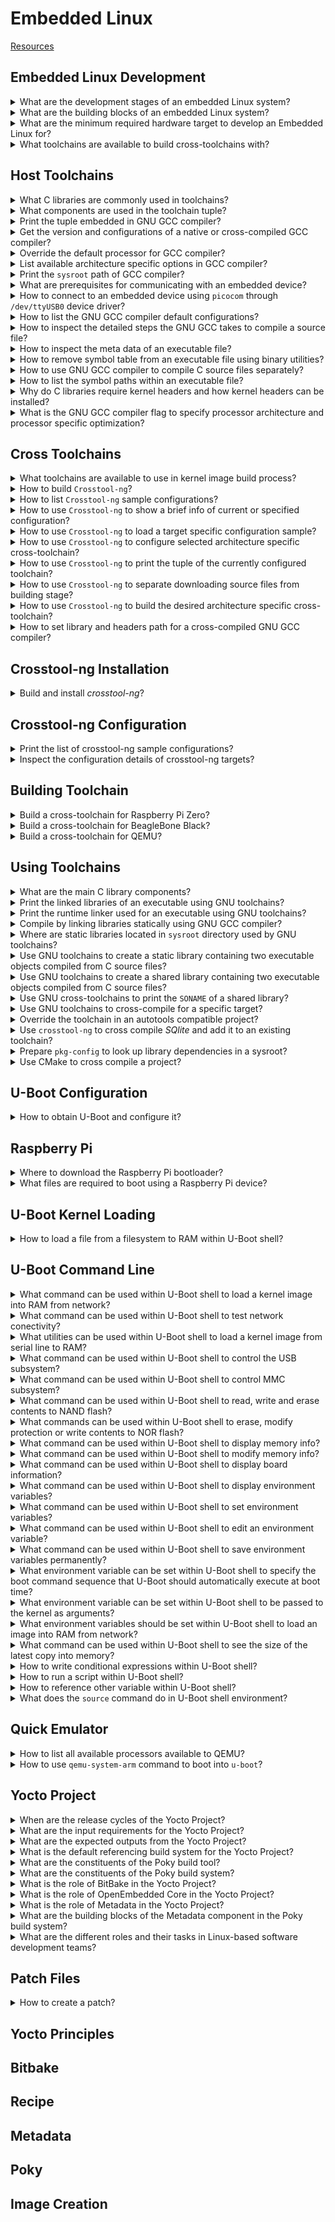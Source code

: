 # Embedded Linux
[Resources](README.md)

## Embedded Linux Development

<details>
<summary>What are the development stages of an embedded Linux system?</summary>

> 1. Board Bring-Up
> 2. System Architecture and Design Choice
> 3. Writing Embedded Applications
> 4. Debugging and Optimizing Performance
>
> ---
> **Resources**
> - Mastering Embedded Linux Programming - Chapter 1

> **References**
> ---
</details>

<details>
<summary>What are the building blocks of an embedded Linux system?</summary>

> **Description**
>
> 1. Toolchain
> 2. Bootloader
> 3. Kernel
> 4. Root filesystem
> 5. Embedded Applications
>
> ---
> **Resources**
> - Mastering Embedded Linux Programming - Chapter 1

> **References**
> ---
</details>

<details>
<summary>What are the minimum required hardware target to develop an Embedded Linux for?</summary>

> 1. CPU architecture
> 2. Reasonable amout of RAM
> 3. Non-volatile storage
> 4. Serial port
> 5. Debugging interface (e.g. JTAG)
>
> ---
> **Resources**
> - Mastering Embedded Linux Programming - Chapter 1
> ---
> **References**
> ---
</details>

<details>
<summary>What toolchains are available to build cross-toolchains with?</summary>

> - Toolchain can be completely built manually by [Cross Linux From
>   Scratch](https://trac.clfs.org).
> - Another alternative to build toolchains is
>   [crosstool-NG](https://crosstool-ng.github.io).
>
> ---
> **Resources**
> - Mastering Embedded Linux Programming - Chapter 2
>
> ---
> **References**
> ---
</details>

## Host Toolchains

<details>
<summary>What C libraries are commonly used in toolchains?</summary>

> * glibc: https://gnu.org - https://gnu.org/software/libs
> * musl libs: [https://musl.libc.org](https: - https://musl.libc.org](https://musl.libc.org)
> * uClibc-ng: [https://uclibc-ng.org](https: - https://uclibc-ng.org](https://uclibc-ng.org)
> * eglibc: https://uclibc.org - https://uclibc.org/home
>
> ---
> **Resources**
> - Mastering Embedded Linux Programming - Chapter 2
> ---
> **References**
> ---
</details>

<details>
<summary>What components are used in the toolchain tuple?</summary>

> **Description**
>
> * CPU Architecture + Endianness (e.g. `x86_64`, `mipsel`, `armeb`)
> * Vendor (e.g. `buildroot`)
> * Kernel (e.g. `linux`)
> * Operating System + ABI (e.g. `gnueabi`, `gnueabihf`, `musleabi`,
>   `musleabihf`)
>
> ---
> **Resources**
> - Mastering Embedded Linux Programming - Chapter 2
>
> ---
> **References**
> ---
</details>

<details>
<summary>Print the tuple embedded in GNU GCC compiler?</summary>

> **Description**
>
> ```sh
> gcc -dumpmachine
> ``````
>
> ---
> **Resources**
> - Mastering Embedded Linux Programming - Chapter 2
> ---
> **References**
> ---
</details>

<details>
<summary>Get the version and configurations of a native or cross-compiled GCC compiler?</summary>

> **Description**
>
> ```sh
> ${CROSS_COMPILE}gcc -v
> ``````
> ---
> **Resources**
> - Mastering Embedded Linux Programming - Chapter 2
> ---
> **References**
> ---
</details>

<details>
<summary>Override the default processor for GCC compiler?</summary>

> ```sh
> ${CROSS_COMPILE}gcc -mcpu=cortex-a5 main.c -o app
> ``````
>
> ---
> **Resources**
> - Mastering Embedded Linux Programming - Chapter 2
> ---
> **References**
> ---
</details>

<details>
<summary>List available architecture specific options in GCC compiler?</summary>

> ```sh
> ${CROSS_COMPILE}gcc --target-help
> ``````
>
> ---
> **Resources**
> - Mastering Embedded Linux Programming - Chapter 2
> ---
> **References**
> ---
</details>

<details>
<summary>Print the <code>sysroot</code> path of GCC compiler?</summary>

> ```sh
> ${CROSS_COMPILE}gcc -print-sysroot
> ``````
>
> ---
> **Resources**
> - Mastering Embedded Linux Programming - Chapter 2
> ---
> **References**
> ---
</details>

<details>
<summary>What are prerequisites for communicating with an embedded device?</summary>

> **Description**
>
> The board should be physically connected to the host using USB to Serial
> cable.
>
> The program which can be used to connect the board with a TTY are as follows:
>
> * minicom
> * picocom
> * gtkterm
> * putty
> * screen
> * tio
>
> ---
> **Resources**
> - Embedded Linux Full Course by Anisa Institute - 14:55:00
> ---
> **References**
> ---
</details>

<details>
<summary>How to connect to an embedded device using <code>picocom</code> through <code>/dev/ttyUSB0</code> device driver?</summary>

> ```sh
> picocom --baud 115200 /dev/ttyUSB0
> ``````
>
> In case you don't have enough permission to run this command, you need to add
> your user into the `dialout` group:
>
> ```sh
> usermod -G -a dialout brian
> ``````

> Resources:
> - Embedded Linux Full Course by Anisa Institute - 14:55:00

> References:
---
</details>

<details>
<summary>How to list the GNU GCC compiler default configurations?</summary>

> ```sh
> gcc -v
> ``````

> Resources:
> - Embedded Linux Full Course by Anisa Institute - 4:30:00

> References:
---
</details>

<details>
<summary>How to inspect the detailed steps the GNU GCC takes to compile a source file?</summary>

> ```sh
> gcc -v -o program source.c
> ``````

> Resources:
> - Embedded Linux Full Course by Anisa Institute - 4:35:00

> References:
---
</details>

<details>
<summary>How to inspect the meta data of an executable file?</summary>

> ```sh
> file executable
> ``````

> Resources:
> - Embedded Linux Full Course by Anisa Institute - 4:45:00

> References:
---
</details>

<details>
<summary>How to remove symbol table from an executable file using binary utilities?</summary>

> ```sh
> strip executable
> ``````

> Resources:
> - Embedded Linux Full Course by Anisa Institute - 4:47:00

> References:
---
</details>

<details>
<summary>How to use GNU GCC compiler to compile C source files separately?</summary>

> ```sh
> gcc -c main.c
> gcc -c util.c
> gcc -o program main.o util.o
> ``````

> Resources:
> - Embedded Linux Full Course by Anisa Institute - 4:55:00

> References:
---
</details>

<details>
<summary>How to list the symbol paths within an executable file?</summary>

> ```sh
> nm executable
> ``````

> Resources:
> - Embedded Linux Full Course by Anisa Institute - 4:42:00

> References:
---
</details>

<details>
<summary>Why do C libraries require kernel headers and how kernel headers can be installed?</summary>

> C libraries and compiled programs need to interact with the kernel. Available
> system calls, many constant definitions and data structures are defined in
> kernel headers. Therefore, compiling C libraries require kernel headers.
>
> Kernel headers can be found in the kernel source tree in `include/uapi` and
> `arch/<arch>/include/uapi`. These headers can be included in C source files
> as `<linux>` and `<unistd>`.
>
> To install kernel headers, run the following `make` target in the kernel
> source tree:
>
> ```sh
> make headers_install
> ``````

> Resources:
> - Embedded Linux Full Course by Anisa Institute - 5:00:00

> References:
---
</details>

<details>
<summary>What is the GNU GCC compiler flag to specify processor architecture and processor specific optimization?</summary>

> `-march` option is used to set processor architecture, e.g. armv6, armv7,
> aarch64, x86\_64, etc. `-mtune` option is used to set processor specific
> optimization, e.g. bcm2835, bcm2711, etc.
>
> ```sh
> gcc -march armv6 -mtune bcm2835 source.c
> ``````

> Resources:
> - Embedded Linux Full Course by Anisa Institute - 5:50:00

> References:
---
</details>

## Cross Toolchains

<details>
<summary>What toolchains are available to use in kernel image build process?</summary>

> Some utilities automate the process of building the toolchains:
>
> * [Crosstool-ng](https://crosstool-ng.github.io)
> * [Buildroot](https://buildroot.org)
> * [PTXdist](https://ptxdist.org)
> * https://openembedded.org) and [Yocto project](https: - https://openembedded.org) and [Yocto project](https://yoctoproject.org

> Resources:
> - Embedded Linux Full Course by Anisa Institute - 5:59:00

> References:
---
</details>

<details>
<summary>How to build <code>Crosstool-ng</code>?</summary>

> ```sh
> git clone https://github.com - https://github.com/crosstool-ng/crosstool-ng.git
> cd crosstool-ng
> ./bootstrap
> ./configure --prefix $HOME/.local
> make -j8
> make install
> ``````

> Resources:
> - Embedded Linux Full Course by Anisa Institute - 6:02:00

> References:
---
</details>

<details>
<summary>How to list <code>Crosstool-ng</code> sample configurations?</summary>

> ```sh
> ct-ng list-samples
> ``````

> Resources:
> - Embedded Linux Full Course by Anisa Institute - 6:04:00

> References:
---
</details>

<details>
<summary>How to use <code>Crosstool-ng</code> to show a brief info of current or specified configuration?</summary>

> Prefix target with `show-` to see the configuration information:
>
> ```sh
> ct-ng show-armv6-unknown-linux-gnueabihf
> ``````
>
> Or just run `show-config` to see the current configuration information:
>
> ```sh
> ct-ng show-config
> ``````
>
> Note that `.config` file should be available in the later case.

> Resources:
> - Embedded Linux Full Course by Anisa Institute - 6:05:00

> References:
---
</details>

<details>
<summary>How to use <code>Crosstool-ng</code> to load a target specific configuration sample?</summary>

> ```sh
> ct-ng armv6-unknown-linux-gnueabihf
> ``````

> Resources:
> - Embedded Linux Full Course by Anisa Institute - 6:05:00

> References:
---
</details>

<details>
<summary>How to use <code>Crosstool-ng</code> to configure selected architecture specific cross-toolchain?</summary>

> Crosstool-ng uses kernel build system `Kbuild` and kernel configuration
> system `Kconfig` to configure and build the cross-toolchain.
>
> ```sh
> ct-ng menuconfig
> ct-ng nconfig
> ct-ng qtconfig
> ``````

> Resources:
> - Embedded Linux Full Course by Anisa Institute - 6:03:00

> References:
---
</details>

<details>
<summary>How to use <code>Crosstool-ng</code> to print the tuple of the currently configured toolchain?</summary>

> ```sh
> ct-ng show-tuple
> ``````

> Resources:
> - Embedded Linux Full Course by Anisa Institute - 6:03:00

> References:
---
</details>

<details>
<summary>How to use <code>Crosstool-ng</code> to separate downloading source files from building stage?</summary>

> ```sh
> ct-ng source
> ``````

> Origin:

> References:
---
</details>

<details>
<summary>How to use <code>Crosstool-ng</code> to build the desired architecture specific cross-toolchain?</summary>

> Indicate a the number of parallel jobs behind the `build` target after a dot:
>
> ```sh
> ct-ng build.8
> ``````

> Resources:
> - Embedded Linux Full Course by Anisa Institute - 6:04:00

> References:
---
</details>

<details>
<summary>How to set library and headers path for a cross-compiled GNU GCC compiler?</summary>

> ```sh
> ${CROSS_COMPILE}gcc -L$(${CROSS_COMPILE}gcc -print-sysroot)/lib -I$(${CROSS_COMPILE}gcc -print-sysroot)/include -march armv6 -mtune bcm2835 -o program source.c
> ``````

> Resources:
> - Embedded Linux Full Course by Anisa Institute - 8:20:00

> References:
---
</details>

## Crosstool-ng Installation

<details>
<summary>Build and install <i>crosstool-ng</i>?</summary>

> ```sh
> git clone https://github.com - https://github.com/crosstool-ng/crosstool-ng.git
> cd crosstool-ng
> git checkout <latest>
> ./bootstrap
> ./configure --enable-local
> make -j<cores>
> ./ct-ng --version
> ``````
>
> ---
> **Resources**
> - Mastering Embedded Linux Programming - Chapter 2
>
> ---
> **References**
> ---
</details>

## Crosstool-ng Configuration

<details>
<summary>Print the list of crosstool-ng sample configurations?</summary>

> ```sh
> ./ct-ng list-samples
> ``````
>
> ---
> **Resources**
> - Mastering Embedded Linux Programming - Chapter 2
> ---
> **References**
> ---
</details>

<details>
<summary>Inspect the configuration details of crosstool-ng targets?</summary>

> ```sh
> ./ct-ng show-<sample>
> ./ct-ng show-armv6-unknown-linux-gnueabihf
> ./ct-ng show-arm-cortex_a8-linux-gnueabi
> ./ct-ng show-arm-unknown-linux-gnueabi
> ``````
>
> ---
> **Resources**
> - Mastering Embedded Linux Programming - Chapter 2
> ---
> **References**
> ---
</details>

## Building Toolchain

<details>
<summary>Build a cross-toolchain for Raspberry Pi Zero?</summary>

> **Description**
>
> Considering the processor used in this device which is `bmc2835` having an
> armv6 core, we should use the following target:
>
> ```sh
> ./ct-ng distclean
> ./ct-ng show-armv6-unknown-linux-gnueabihf
> ./ct-ng armv6-unknown-linux-gnueabihf
> ``````
>
> Change following kernel configurations and set their values accordingly:
>
> * Tarbal path
> * Build path
> * Vendor tuple
>
> ```sh
> ./ct-ng build
> ``````
>
> ---
> **Resources**
> - Mastering Embedded Linux Programming - Chapter 2
> ---
> **References**
> ---
</details>

<details>
<summary>Build a cross-toolchain for BeagleBone Black?</summary>

> **Description**
>
> ```sh
> ./ct-ng distclean
> ./ct-ng show-arm-cortex_a8-linux-gnueabi
> ./ct-ng arm-cortex_a8-linux-gnueabi
> ``````
>
> Change the following kernel configurations and set their values accordingly:
>
> * **Paths and misc options** >> **Render the toolchain read-only**: disable
> * **Target options** >> **Floating point**: **hardware (FPU)**
> * **Target options** >> **Use specific FPU**: neon
>
> ```sh
> ./ct-ng build
> ``````
>
> ---
> **Resources**
> - Mastering Embedded Linux Programming - Chapter 2
>
> ---
> **References**
> ---
</details>

<details>
<summary>Build a cross-toolchain for QEMU?</summary>

> ```sh
> ./ct-ng distclean
> ./ct-ng show-arm-unknown-linux-gnueai
> ./ct-ng arm-unknown-linux-gnueai
> ``````
>
> Change the following kernel configurations and set their values accordingly:
>
> * **Paths and misc options** >> disable **Render the toolchain read-only**
>
> ```sh
> ./ct-ng build
> ``````
>
> ---
> **Resources**
> - Mastering Embedded Linux Programming - Chapter 2
> ---
> **References**
> ---
</details>

## Using Toolchains

<details>
<summary>What are the main C library components?</summary>

> * libc (linked by default)
> * libm
> * libpthread
> * librt
>
> ---
> **Resources**
> - Mastering Embedded Linux Programming - Chapter 2
> ---
> **References**
> ---
</details>

<details>
<summary>Print the linked libraries of an executable using GNU toolchains?</summary>

> ```sh
> ${CROSS_COMPILE}readelf -a app | grep "Shared library"
> ``````
>
> ---
> **Resources**
> - Mastering Embedded Linux Programming - Chapter 2
> ---
> **References**
> ---
</details>

<details>
<summary>Print the runtime linker used for an executable using GNU toolchains?</summary>

> ```sh
> ${CROSS_COMPILE}readelf -a app | grep "program interpreter"
> ``````
>
> ---
> **Resources**
> - Mastering Embedded Linux Programming - Chapter 2
> ---
> **References**
> ---
</details>

<details>
<summary>Compile by linking libraries statically using GNU GCC compiler?</summary>

> ```sh
> ${CROSS_COMPILE}gcc -static main.c -o app
> ``````
> ---
> **Resources**
> - Mastering Embedded Linux Programming - Chapter 2
>
> ---
> **References**
> ---
</details>

<details>
<summary>Where are static libraries located in <code>sysroot</code> directory used by GNU toolchains?</summary>

> ```sh
> SYSROOT=$(${CROSS_COMPILE}gcc -print-sysroot)
> cd $SYSROOT
> ls -l usr/lib/libc.a
> ``````
>
> ---
> **Resources**
> - Mastering Embedded Linux Programming - Chapter 2
> ---
> **References**
> ---
</details>

<details>
<summary>Use GNU toolchains to create a static library containing two executable objects compiled from C source files?</summary>

> ```sh
> ${CROSS_COMPILE}gcc -c test1.o
> ${CROSS_COMPILE}gcc -c test2.o
> ${CROSS_COMPILE}ar rc libtest1.a test1.o test2.o
> ${CROSS_COMPILE}gcc main.c -ltest -L../libs -I../include -o app
> ``````
>
> ---
> **Resources**
> - Mastering Embedded Linux Programming - Chapter 2
>
> ---
> **References**
> ---
</details>

<details>
<summary>Use GNU toolchains to create a shared library containing two executable objects compiled from C source files?</summary>

> ```sh
> ${CROSS_COMPILE}gcc -fPIC -c test1.c
> ${CROSS_COMPILE}gcc -fPIC -c test2.c
> ${CROSS_COMPILE}gcc -shared -o libtest.so test1.o test2.o
> ${CROSS_COMPILE}gcc main.c -ltest -L../libs -I../include -o app
> ${CROSS_COMPILE}readelf -a app | grep library
> ${CROSS_COMPILE}readelf -a app | grep interpreter
> ``````
>
> ---
> **Resources**
> - Mastering Embedded Linux Programming - Chapter 2
> ---
> **References**
> ---
</details>

<details>
<summary>Use GNU cross-toolchains to print the <code>SONAME</code> of a shared library?</summary>

> ```sh
> ${CROSS_COMPILE}readelf -a /usr/lib/x86_64-linux-gnu/libjpeg.so.8.2.2 | grep SONAME
> libjpeg.so.8
> ``````
>
> ---
> **Resources**
> - Mastering Embedded Linux Programming - Chapter 2
> ---
> **References**
> ---
</details>

<details>
<summary>Use GNU toolchains to cross-compile for a specific target?</summary>

> By using environment variables to specify toolchains:
>
> ```sh
> export CROSS_COMPILE=armv6-rpi-linux-gnueabihf-
> make
> ``````
>
> Or by specifying behind the `make` command directly:
>
> ```sh
> make CROSS_COMPILE=armv6-rpi-linux-gnueabihf-
> ``````
>
> ---
> **Resources**
> - Mastering Embedded Linux Programming - Chapter 2
> ---
> **References**
> ---
</details>

<details>
<summary>Override the toolchain in an autotools compatible project?</summary>

> ```sh
> CC=armv6-rpi-linux-gnueabihf-gcc ./configure --host=armv6-rpi-linux-gnueabihf
> ``````
>
> ---
> **Resources**
> - Mastering Embedded Linux Programming - Chapter 2
> ---
> **References**
> ---
</details>

<details>
<summary>Use <code>crosstool-ng</code> to cross compile <i>SQlite</i> and add it to an existing toolchain?</summary>

> ```sh
> wget http://www.sqlite.org/2020/sqlite-autoconf-3330000.tar.gz
> tar xf sqlite-autoconf-3330000.tar.gz
> cd sqlite-autoconf-3330000
> CC=armv6-rpi-linux-gnueabihf-gcc ./configure --host=armv6-rpi-linux-gnueabihf --prefix=/usr
> make
> make DESTDIR=$(armv6-rpi-linux-gnueabi-gcc -print-sysroot) install
>
> armv6-rpi-linux-gnueabihf main.c -o sqlite-test -lsqlite3
> ``````
>
> ---
> **Resources**
> - Mastering Embedded Linux Programming - Chapter 2
> ---
> **References**
> ---
</details>

<details>
<summary>Prepare <code>pkg-config</code> to look up library dependencies in a sysroot?</summary>

> **Description**
>
> In order for `pkg-config` to address library and header files belonging to
> *sqlite3*, it should be able to see `<sysroot>/usr/lib/pkgconfig/sqlite3.pc`:
>
> ```sh
> export CROSS_COMPILE="xtools/armv6-rpi-linux-gnueabihf-"
> export PKG_CONFIG_LIBDIR=$(${CROSS_COMPILE}gcc -print-sysroot)/usr/lib/pkgconfig
> ${CROSS_COMPILE}gcc $(pkg-config sqlite3 --cflags --libs) main.c -o sqlite-test
> ``````
>
> ---
> **Resources**
> - Mastering Embedded Linux Programming - Chapter 2
> ---
> **References**
> ---
</details>

<details>
<summary>Use CMake to cross compile a project?</summary>

> ```sh
> export CROSS_COMPILE="xtools/armv6-rpi-linux-gnueabihf-"
> cmake -S . -B build -D CMAKE_INSTALL_PREFIX:PATH=sysroot -D CMAKE_C_COMPILER:PATH=${CROSS_COMPILE}gcc
> cmake --build build --parallel 8 --target all
> cmake --build build --parallel 8 --target install
> ``````
>
> ---
> **Resources**
> - Mastering Embedded Linux Programming - Chapter 2
>
> ---
> **References**
> ---
</details>

## U-Boot Configuration

<details>
<summary>How to obtain U-Boot and configure it?</summary>

> Obtain the U-Boot source tree from GitHub:
>
> ```sh
> git clone https://github.com - https://github.com/u-boot/u-boot.git
> cd u-boot
> ``````
>
> Configuration files are stored in `configs/` directory.
>
> To check if your desired board is already supported by U-Boot, check if there
> is a match for that board in the `boards.cfg` file.
>
> To use one of the configuration entries in `configs/` use `make` utility:
>
> ```sh
> make CROSS_COMPILE=$(arm-unknown-linux-gnueabihf-gcc -print-sysroot) ARCH=armv6 raspberrypizero_defconfig
> make CROSS_COMPILE=$(arm-unknown-linux-gnueabihf-gcc -print-sysroot) ARCH=armv6 menuconfig
> ``````

> Resources:
> - Embedded Linux Full Course by Anisa Institute - 9:32:00

> References:
---
</details>

## Raspberry Pi

<details>
<summary>Where to download the Raspberry Pi bootloader?</summary>

> The official `raspbberypi` repository holds the `boot` directory where
> `start.elf` file and the device tree files can be found:
>
> ```sh
> wget -c 'https://github.com - https://github.com/raspberrypi/firmware/blob/master/boot/start.elf'
> wget -c 'https://github.com - https://github.com/raspberrypi/firmware/blob/master/boot/bcm2708-rpi-zero.dtb'
> ``````

> Resources:
> - Embedded Linux Full Course by Anisa Institute - 11:18:00

> References:
---
</details>

<details>
<summary>What files are required to boot using a Raspberry Pi device?</summary>

> 1. Boot loader (Raspberry Pi specific SPL)
> 2. Kernel image
> 3. Device trees
>
> First download Raspberry Pi device specific SPL and device tree binary files.
>
> ```sh
> wget -c 'https://github.com - https://github.com/raspberrypi/firmware/blob/master/boot/start.elf'
> wget -c 'https://github.com - https://github.com/raspberrypi/firmware/blob/master/boot/bcm2708-rpi-zero.dtb'
> ``````
>
> Then partition the SD card which is used to attach to the device:
>
> ```sh
> fdisk /dev/sda
> ``````
>
> Create a 100M sized partition and set the bootable flag.
> Then format that bootable partition with vfat filesystem:
>
> ```sh
> mkfs -t vfat /dev/sda1
> ``````
>
> Mount it and then copy `u-boot.bin`, `start.elf` (raspberrypi repository), `bcm2708-rpi-zero.dtb` (raspbberypi repository) files into the filesystem:
>
> ```sh
> mount /dev/sda1 /mnt
> cp * /mnt
> umount /mnt
> ``````

> Resources:
> - Embedded Linux Full Course by Anisa Institute - 11:18:00

> References:
---
</details>

## U-Boot Kernel Loading

<details>
<summary>How to load a file from a filesystem to RAM within U-Boot shell?</summary>

> There are as many tools as there are filesystems to load an image into RAM:
>
> *FAT filesystem*
> ```uboot
> fatload usb 0:1 0x21000000 zImage
> ``````
>
> *EXT4 filesystem*
> ```uboot
> ext4load usb 0:1 0x21000000 zImage
> ``````
>
> There are similarly other tools:
>
> * fatinfo,  fatls,  fatsize,  fatwrite, ...
> * ext2info, ext2ls, ext2size, ext2write,...
> * ext3info, ext3ls, ext3size, ext3write,...
> * ext4info, ext4ls, ext4size, ext4write,...
> * sqfsinfo, sqfsls, sqfssize, sqfswrite,...

> Resources:
> - Embedded Linux Full Course by Anisa Institute - 10:07:00

> References:
---
</details>

## U-Boot Command Line

<details>
<summary>What command can be used within U-Boot shell to load a kernel image into RAM from network?</summary>

> ```uboot
> tftp
> ``````

> Resources:
> - Embedded Linux Full Course by Anisa Institute - 10:11:00

> References:
---
</details>

<details>
<summary>What command can be used within U-Boot shell to test network conectivity?</summary>

> ```uboot
> ping
> ``````

> Resources:
> - Embedded Linux Full Course by Anisa Institute - 10:12:00

> References:
---
</details>

<details>
<summary>What utilities can be used within U-Boot shell to load a kernel image from serial line to RAM?</summary>

> `loads`, `loadb`, `loady` commands.

> Resources:
> - Embedded Linux Full Course by Anisa Institute - 10:13:00

> References:
---
</details>

<details>
<summary>What command can be used within U-Boot shell to control the USB subsystem?</summary>

> ```uboot
> ping
> ``````

> Resources:
> - Embedded Linux Full Course by Anisa Institute - 10:14:00

> References:
---
</details>

<details>
<summary>What command can be used within U-Boot shell to control MMC subsystem?</summary>

> ```uboot
> mmc
> ``````

> Resources:
> - Embedded Linux Full Course by Anisa Institute - 10:15:00

> References:
---
</details>

<details>
<summary>What command can be used within U-Boot shell to read, write and erase contents to NAND flash?</summary>

> ```uboot
> nand
> ``````

> Resources:
> - Embedded Linux Full Course by Anisa Institute - 10:15:00

> References:
---
</details>

<details>
<summary>What commands can be used within U-Boot shell to erase, modify protection or write contents to NOR flash?</summary>

> ```uboot
> erase
> protect
> cp
> ``````

> Resources:
> - Embedded Linux Full Course by Anisa Institute - 10:16:00

> References:
---
</details>

<details>
<summary>What command can be used within U-Boot shell to display memory info?</summary>

> ```uboot
> md
> ``````

> Resources:
> - Embedded Linux Full Course by Anisa Institute - 10:15:00

> References:
---
</details>

<details>
<summary>What command can be used within U-Boot shell to modify memory info?</summary>

> ```uboot
> mm
> ``````

> Resources:
> - Embedded Linux Full Course by Anisa Institute - 10:15:00

> References:
---
</details>

<details>
<summary>What command can be used within U-Boot shell to display board information?</summary>

> ```uboot
> bdinfo
> ``````

> Resources:
> - Embedded Linux Full Course by Anisa Institute - 10:16:00

> References:
---
</details>

<details>
<summary>What command can be used within U-Boot shell to display environment variables?</summary>

> ```uboot
> printenv
> printenv <variable-name>
> ``````

> Resources:
> - Embedded Linux Full Course by Anisa Institute - 10:19:00

> References:
---
</details>

<details>
<summary>What command can be used within U-Boot shell to set environment variables?</summary>

> ```uboot
> setenv <variable-name> <variable-value>
> ``````

> Origin 10:20:00

> References:
---
</details>

<details>
<summary>What command can be used within U-Boot shell to edit an environment variable?</summary>

> ```uboot
> editenv <variable-name>
> ``````

> Resources:
> - Embedded Linux Full Course by Anisa Institute - 10:20:00

> References:
---
</details>

<details>
<summary>What command can be used within U-Boot shell to save environment variables permanently?</summary>

> ```uboot
> saveenv
> ``````

> Resources:
> - Embedded Linux Full Course by Anisa Institute - 10:20:00

> References:
---
</details>

<details>
<summary>What environment variable can be set within U-Boot shell to specify the boot command sequence that U-Boot should automatically execute at boot time?</summary>

> Commands will be executed after a configurable delay `bootdelay`, if process
> is not interrupted.
>
> ```uboot
> setenv bootcmd 'tftp 0x21000000 zImage; tftp 0x22000000 dtb; bootz 0x21000000 - 0x22000000'
> ``````

> Resources:
> - Embedded Linux Full Course by Anisa Institute - 10:22:00

> References:
---
</details>

<details>
<summary>What environment variable can be set within U-Boot shell to be passed to the kernel as arguments?</summary>

> ```uboot
> setenv bootargs ''
> ``````

> Resources:
> - Embedded Linux Full Course by Anisa Institute - 10:23:00

> References:
---
</details>

<details>
<summary>What environment variables should be set within U-Boot shell to load an image into RAM from network?</summary>

> * `serverip`
> * `ipaddr`
> * `netmask`
> * `ethaddr`

> Resources:
> - Embedded Linux Full Course by Anisa Institute - 10:24:00

> References:
---
</details>

<details>
<summary>What command can be used within U-Boot shell to see the size of the latest copy into memory?</summary>

> After using `tftp`, `fatload`, `nand read...`, etc. commands, the size of
> copy can be seen by:
>
> ```uboot
> filesize
> ``````

> Resources:
> - Embedded Linux Full Course by Anisa Institute - 10:24:00

> References:
---
</details>

<details>
<summary>How to write conditional expressions within U-Boot shell?</summary>

> U-Boot shell uses the same conditional expression as Bash:
>
> ```uboot
> setenv mmc-boot 'if fatload mmc 0 80000000 boot.ini; then source; else if fatload mmc 0 80000000 zImage; then run mmc-do-boot; fi; fi'
> ``````

> Resources:
> - Embedded Linux Full Course by Anisa Institute - 10:25:00

> References:
---
</details>

<details>
<summary>How to run a script within U-Boot shell?</summary>

> ```uboot
> setenv <variable-name> <script-body>
> run <variable-name>
> ``````

> Resources:
> - Embedded Linux Full Course by Anisa Institute - 10:25:00

> References:
---
</details>

<details>
<summary>How to reference other variable within U-Boot shell?</summary>

> The same way that Unix shell references variables using braces:
>
> ```uboot
> ${variable-name}
> ``````

> Resources:
> - Embedded Linux Full Course by Anisa Institute - 10:25:00

> References:
---
</details>

<details>
<summary>What does the <code>source</code> command do in U-Boot shell environment?</summary>

> When a command is used to load some file into RAM as follows:
>
> ```uboot
> fatload mmc 0 80000000 boot.ini
> ``````
>
> Then by executing `source` command, the contents within `boot.ini` file which
> was recently loaded will be read. This file should obbey the syntax of U-Boot
> shell variables. By reading these variables, the boot sequence can be changed
> accordingly.

> Resources:
> - Embedded Linux Full Course by Anisa Institute - 10:34:00

> References:
---
</details>

## Quick Emulator

<details>
<summary>How to list all available processors available to QEMU?</summary>

> ```sh
> qemu-system-arm --machine help
> ``````

> Resources:
> - Embedded Linux Full Course by Anisa Institute - 13:17:00

> References:
---
</details>

<details>
<summary>How to use <code>qemu-system-arm</code> command to boot into <code>u-boot</code>?</summary>

> ```sh
> qemu-system-arm --machine raspi0 --nographic --kernel u-boot
> ``````

> Resources:
> - Embedded Linux Full Course by Anisa Institute - 13:18:00

> References:
---
</details>

## Yocto Project

<details>
<summary>When are the release cycles of the Yocto Project?</summary>

> The Yocto Project has a release every six months, in April and October.
>
> The support for the stable release is for 7 months, offering 1 month of
> overlapped support for every stable release. The LTS release has a minimal
> support period of 2 years, optionally extended. After the official support
> period ends, it moves to Community support and finally reaches End Of Life
> (EOL).
>
> `Initial Release -> Stable Release -> Community -> End of Life`
>
> ---
> **Resources**
> - Embedded Linux Development Using Yocto Project - Chapter 1
> ---
> **References**
> ---
</details>

<details>
<summary>What are the input requirements for the Yocto Project?</summary>

> - Applications to install
> - Architecture to use
> - License restrictions
>
> ---
> **Resources**
> - Heading for the Yocto Project - Chapter 1
> ---
> **References**
> ---
</details>

<details>
<summary>What are the expected outputs from the Yocto Project?</summary>

> - Bootloader such as U-Boot, GRUB, Syslinux etc.
> - Linux kernel image with added or removed features as necessary
> - Root filesystem usually called rootfs containing the files
> - List of licenses of packages included in the rootfs
> - The source for distribution to comply on the copyleft requirements
>
> ---
> **Resources**
> - Heading for the Yocto Project - Chapter 1
> ---
> **References**
> ---
</details>

<details>
<summary>What is the default referencing build system for the Yocto Project?</summary>

> **Description**
>
> Poky is the default Yocto Project reference distribution, which uses
> OpenEmbedded build system technology.
>
> ---
> **Resources**
> - Heading for the Yocto Project - Chapter 1
> - Embedded Linux Development Using Yocto Project - Chapter 1
> ---
> **References**
> ---
</details>

<details>
<summary>What are the constituents of the Poky build tool?</summary>

> **Description**
>
> It is platform-independent and performs cross-compiling using the BitBake
> tool, OpenEmbedded Core, and a default set of metadata.
>
> In addition, it provides the mechanism to build and combine thousands of
> distributed open source projects to form a fully customizable, complete, and
> coherent Linux software stack.
>
> ---
> **Resources**
> ---
> **References**
> ---
</details>

<details>
<summary>What are the constituents of the Poky build system?</summary>

> Poky is composed of a collection of tools, configuration files, and recipe
> data (known as metadata).
>
> |Poky Build Tool|
> |---|
> |BitBake Tool (bitbake)|
> |OpenEmbedded Core (meta)|
> |Poky Distribution Metadata (meta-poky)|
> |Yocto Project Reference BSP (meta-yocto-bsp)|
>
> ---
> **Resources**
> - Heading for the Yocto Project - Chapter 1
> - Embedded Linux Development Using Yocto Project - Chapter 1
> ---
> **References**
> ---
</details>

<details>
<summary>What is the role of BitBake in the Yocto Project?</summary>

> **Description**
>
> BitBake is a task scheduler and execution system that parses Python and Shell
> Script code. The code that is parsed generates and runs tasks, which are a
> set of steps ordered per the code’s dependencies.
>
> BitBake evaluates all available metadata, managing dynamic variable
> expansion, dependencies, and code generation. In addition, it keeps track of
> all tasks to ensure their completion, maximizing the use of processing
> resources to reduce build time and predictability.
>
> The source code is in the `bitbake` subdirectory of Poky.
>
> ---
> **Resources**
> - Heading for the Yocto Project - Chapter 1
> - Embedded Linux Development Using Yocto Project - Chapter 1
>
> ---
> **References**
> ---
</details>

<details>
<summary>What is the role of OpenEmbedded Core in the Yocto Project?</summary>

> **Description**
>
> The OpenEmbedded Core metadata collection provides the engine of the Poky
> build system. It provides the core features and aims to be generic and as
> lean as possible. It supports seven different processor architectures (ARM,
> ARM64, x86, x86-64, PowerPC, PowerPC 64, MIPS, MIPS64, RISC-V32, and RISC-V
> 64), only supporting platforms to be emulated by QEMU.
>
> The OpenEmbedded Core houses its metadata inside the `meta` subdirectory of
> Poky.
>
> ---
> **Resources**
> - Embedded Linux Development Using Yocto Project - Chapter 1
> ---
> **References**
> ---
</details>

<details>
<summary>What is the role of Metadata in the Yocto Project?</summary>

> The metadata includes recipes and configuration files. It is composed of a
> mix of Python and Shell Script text files, providing a tremendously flexible
> tool. Poky uses this metadata to extend OpenEmbedded Core.
>
> BitBake uses these scripts to inform the steps needed to build, download the
> source code and other tasks related to a specific software application or
> library.
>
> ---
> **Resources**
> - Heading for the Yocto Project - Chapter 1
> - Embedded Linux Development Using Yocto Project - Chapter 1
>
> ---
> **References**
> ---
</details>

<details>
<summary>What are the building blocks of the Metadata component in the Poky build system?</summary>

> Includes two different layers, which are other metadata subsets, shown as follows:
>
> - `meta-poky`: This layer provides the default and supported distribution
>   policies, visual branding, and metadata tracking information (maintainers,
>   upstream status, and so on). This is to serve as a curated template that
>   could be used by distribution builders to seed their custom distribution.
> - `meta-yocto-bsp`: This provides the Board Support Package (BSP) used as the
>   reference hardware for the Yocto Project development and Quality Assurance
>   (QA) process.
>
> ---
> **Resources**
> - Heading for the Yocto Project - Chapter 1
> - Embedded Linux Development Using Yocto Project - Chapter 1
> ---
> **References**
> ---
</details>

<details>
<summary>What are the different roles and their tasks in Linux-based software development teams?</summary>

> **Description**
>
> - **Low level developers**
>   + Board bring-up
>   + Bootloader development
>   + Kernel development
>   + Device drvier development
> - **Application developers**
>   + Application development
>   + Application customization
> - **System architect**
>   + Application list management
>   + Software Development Kit (SDK) development
>   + Integration into build system
>   + Releases
> - **Legal authority**
>   + License management
>
> ---
> **Resources**
> - Heading for the Yocto Project - Chapter 3
> ---
> **References**
> ---
</details>

## Patch Files

<details>
<summary>How to create a patch?</summary>

> git format-patch
>
> ---
> Resources:
> - Embedded Linux Full Course by Anisa Institute - 14:55:00
> ---
> References:
> ---
</details>

## Yocto Principles

## Bitbake

## Recipe

## Metadata

## Poky

## Image Creation


